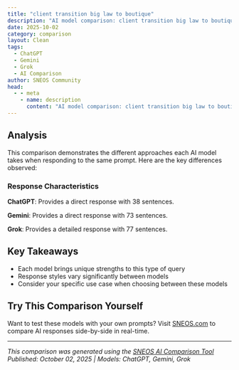 ```yaml
---
title: "client transition big law to boutique"
description: "AI model comparison: client transition big law to boutique..."
date: 2025-10-02
category: comparison
layout: Clean
tags:
  - ChatGPT
  - Gemini
  - Grok
  - AI Comparison
author: SNEOS Community
head:
  - - meta
    - name: description
      content: "AI model comparison: client transition big law to boutique..."
---
```


<ChatComparison
  title="client transition big law to boutique"
  prompt="client transition big law to boutique"
  :responses='{
    "ChatGPT": "Transitioning from a big law firm to a boutique law firm can be a significant career move that involves various considerations and steps. Here\u2019s a comprehensive guide to help you manage the transition smoothly:\n\n### 1. Understand Your Motivation\n- **Clarify Why:** Are you seeking better work-life balance, more substantive work, closer client relationships, or specialized practice areas? Understanding your \u201Cwhy\u201D will help you target the right boutique firms and communicate effectively during interviews.\n\n### 2. Research Boutique Firms\n- **Identify the Right Fit:** Boutique firms vary widely\u2014some focus on niche practices (e.g., IP, tax, family law), while others offer a broader range but with a smaller team.\n- **Culture and Values:** Smaller firms often have distinct cultures. Look for firms whose values and work style match yours.\n\n### 3. Assess Your Skills and Experience\n- **Highlight Transferable Skills:** Emphasize skills gained at the big firm such as handling complex transactions, managing large caseloads, teamwork, and client management.\n- **Specialization:** Boutiques often prefer depth in a particular area over breadth, so focus on your expertise.\n\n### 4. Networking and Building Connections\n- **Leverage Contacts:** Use your network to learn about openings and get introductions.\n- **Attend Industry Events:** Join bar associations, legal conferences, and seminars related to your practice area.\n- **LinkedIn:** Update your profile and connect with boutique firm attorneys and recruiters.\n\n### 5. Tailor Your Application Materials\n- **Resume:** Highlight relevant experience and successful projects that demonstrate your ability to thrive in a smaller, more autonomous setting.\n- **Cover Letter:** Explain your motivation for moving to a boutique firm and how your background fits their needs.\n\n### 6. Prepare for Interviews\n- **Understand Boutique Dynamics:** Be ready to discuss how you can add value with fewer resources, handle multiple responsibilities, and contribute to business development.\n- **Cultural Fit:** Smaller firms place high value on interpersonal skills and collaboration.\n\n### 7. Business Development\n- **Client Relationships:** Boutiques often require lawyers to participate more actively in developing new business. Think about how you can leverage existing relationships or build new ones.\n- **Pitch Yourself:** Be prepared to discuss how you can help grow their client base.\n\n### 8. Manage the Transition Logistically\n- **Conflicts of Interest:** Ensure there are no conflicts between your current big law clients and the boutique firm\u2019s clients.\n- **Exit Etiquette:** Leave your current firm professionally, respecting notice periods and maintaining good relations.\n\n### 9. Consider Compensation and Benefits\n- **Expect Differences:** Boutique firms may offer different compensation structures, possibly with more variability based on business development success.\n- **Benefits and Work-Life Balance:** Review these carefully to ensure alignment with your priorities.\n\n### 10. Plan for Long-Term Growth\n- **Career Path:** Ask about mentorship, professional development opportunities, and partnership track.\n- **Firm Stability:** Research the firm\u2019s financial stability and reputation.\n\n---\n\nIf you want, I can help tailor a resume or cover letter for this transition or even prepare answers to interview questions relevant to moving from big law to a boutique firm. Just let me know!",
    "Gemini": "Making the transition from Big Law to a boutique firm can be a significant career move. Here\u0027s a breakdown of key considerations for a client deciding whether to make that switch, covering potential benefits, risks, and factors to evaluate:\n\n**Why Might a Client Prefer a Boutique Firm?**\n\n*   **Specialized Expertise:** Boutiques often concentrate on specific legal areas (e.g., IP, antitrust, white-collar defense, employment law). If your client\u0027s legal needs fall squarely within a boutique\u0027s niche, they may benefit from the deeper subject matter expertise.\n*   **More Attentive, Personalized Service:** Boutique firms typically have fewer clients per attorney, enabling them to offer more personalized attention. Clients might feel like a bigger fish in a smaller pond, receiving more direct partner involvement.\n*   **Flexibility and Innovation:** Smaller firms can often be more agile and adaptable, potentially leading to more creative and cost-effective solutions. They may be more open to alternative fee arrangements or tailored strategies.\n*   **Better Value (Potentially):** While not always the case, boutiques might offer lower hourly rates compared to Big Law, especially if they have lower overhead.\n*   **Stronger Industry Focus:** Some boutiques are heavily focused on specific industries, providing them with a deep understanding of the client\u0027s business environment.\n\n**Why Might a Client Prefer Big Law?**\n\n*   **Breadth of Services:** Big Law firms offer a wide range of legal services under one roof. This can be convenient for clients with diverse and complex legal needs.\n*   **Resources and Infrastructure:** Big Law firms have extensive resources, including large legal teams, research databases, and sophisticated technology.\n*   **Global Reach:** Many Big Law firms have offices around the world, enabling them to handle international matters effectively.\n*   **Reputation and Prestige:** A Big Law firm\u0027s brand name can lend credibility and assurance to clients, particularly in high-stakes situations.\n*   **Ability to Handle Large, Complex Cases:** Big Law firms are often better equipped to handle large, complex cases with significant financial or reputational implications.\n\n**Factors to Evaluate When Choosing Between Big Law and Boutique:**\n\n1.  **Client\u0027s Specific Legal Needs:**\n    *   **Specificity:** Are the client\u0027s legal needs highly specialized or broad?\n    *   **Complexity:** Are the matters straightforward or complex?\n    *   **Frequency:** Are the legal needs ongoing and frequent, or infrequent and episodic?\n    *   **Scale:** Are the cases small, medium, or large/bet-the-company?\n2.  **Expertise and Experience:**\n    *   **Attorney Qualifications:** Research the attorneys\u0027 backgrounds, experience, and track record in the relevant area(s) of law.  Look beyond just the firm\u0027s marketing materials.\n    *   **Partner Involvement:**  Understand the level of partner involvement in the client\u0027s matters.\n    *   **Industry Knowledge:**  Assess the firm\u0027s understanding of the client\u0027s industry and business.\n3.  **Resources and Capabilities:**\n    *   **Staffing:** Does the firm have sufficient staffing to handle the client\u0027s matters effectively?\n    *   **Technology:** Does the firm utilize technology to improve efficiency and communication?\n    *   **Research Capabilities:** Does the firm have access to comprehensive legal research tools and databases?\n4.  **Client Service and Communication:**\n    *   **Responsiveness:**  How responsive is the firm to client inquiries?\n    *   **Communication Style:** Does the firm communicate clearly and effectively?\n    *   **Accessibility:** Are the attorneys easily accessible when needed?\n5.  **Cost and Value:**\n    *   **Hourly Rates:** Compare hourly rates and billing practices between Big Law and boutique firms.\n    *   **Alternative Fee Arrangements:** Explore the possibility of alternative fee arrangements (e.g., fixed fees, contingency fees, hybrid arrangements).\n    *   **Overall Value:**  Consider the overall value proposition, taking into account expertise, service, and cost.\n6.  **Firm Culture and Philosophy:**\n    *   **Client-Centricity:** Is the firm truly client-centric and dedicated to achieving the client\u0027s goals?\n    *   **Collaboration:** Does the firm foster a collaborative environment?\n    *   **Innovation:** Is the firm open to new ideas and approaches?\n7.  **Conflicts of Interest:**\n    *   **Thorough Conflict Check:** Ensure the firm conducts a thorough conflict check to avoid potential conflicts of interest.\n8.  **Reputation and References:**\n    *   **Online Reviews:** Read online reviews and testimonials.\n    *   **References:** Request and contact references from other clients.\n\n**Questions to Ask a Boutique Firm:**\n\n*   \u0022How does your expertise in [specific area of law] benefit clients like us?\u0022\n*   \u0022Can you describe your team\u0027s experience in handling cases similar to ours?\u0022\n*   \u0022What is your approach to client communication and collaboration?\u0022\n*   \u0022What alternative fee arrangements do you offer?\u0022\n*   \u0022How will you ensure that our matters receive the attention they deserve?\u0022\n*   \u0022Can you provide references from clients in our industry?\u0022\n*   \u0022What are your firm\u0027s values and guiding principles?\u0022\n*   \u0022How do you leverage technology to improve efficiency and client service?\u0022\n\n**Example Scenarios:**\n\n*   **Scenario 1 (Boutique is Better):** A startup company needs specialized legal advice on patent protection. A boutique IP firm with experienced patent attorneys and a deep understanding of the startup\u0027s technology would likely be a better fit than a Big Law firm.\n*   **Scenario 2 (Big Law is Better):** A large multinational corporation is facing a complex antitrust investigation involving multiple jurisdictions. A Big Law firm with a global presence and a deep bench of antitrust lawyers would be better equipped to handle the matter.\n*   **Scenario 3 (Depends on the Specific Boutique and Need):** A mid-sized company needs help with routine contract drafting and review.  A smaller, less expensive boutique *could* be a good choice if they can provide the needed services effectively.  However, if the contracts are highly complex and require significant expertise, a larger firm with specialists might be necessary, even at a higher cost.\n\n**Important Considerations for the Transition:**\n\n*   **Communication is Key:**  Clearly communicate your needs and expectations to the new firm.\n*   **Due Diligence:**  Thoroughly vet the boutique firm before making the switch.\n*   **Relationship Management:**  Maintain a strong relationship with the lead attorney at the boutique firm.\n*   **Trial Period:**  Consider starting with a small matter to test the waters before entrusting the firm with larger, more complex cases.\n\n**In summary:** The decision of whether to transition from a Big Law firm to a boutique depends entirely on the client\u0027s specific needs, priorities, and circumstances. A careful evaluation of the factors outlined above will help clients make an informed decision that best serves their interests.\n",
    "Grok": "Transitioning from a big law firm to a boutique firm can be a strategic and rewarding career move for many attorneys. Boutique firms often offer a more specialized focus, a closer-knit work environment, and sometimes better work-life balance. However, the transition requires careful planning and consideration. Below are key steps and considerations for a client (or attorney) looking to make this move, assuming the context refers to a lawyer transitioning their career or practice:\n\n---\n\n### 1. Assess Your Reasons for Transitioning\nBefore making the move, clarify why you want to transition from big law to a boutique firm. Common reasons include:\n- **Specialization**: Boutique firms often focus on niche areas of law, allowing deeper expertise in a specific field.\n- **Work-Life Balance**: Smaller firms may offer more flexibility and reduced billable hour requirements.\n- **Client Relationships**: You may have more direct client interaction and ownership over cases at a boutique.\n- **Culture**: Boutique firms often have a more collegial, less hierarchical culture compared to big law.\n- **Compensation Structure**: While base salaries might be lower, some boutiques offer performance-based bonuses or equity opportunities.\n\nUnderstanding your motivations will help you target the right boutique firm and ensure the transition aligns with your long-term career goals.\n\n---\n\n### 2. Evaluate Your Practice Area and Client Base\n- **Fit with Boutique\u2019s Focus**: Research boutique firms that align with your practice area or desired niche. For example, if you\u2019re a litigator in big law, look for boutiques specializing in litigation within specific industries (e.g., intellectual property, employment law).\n- **Portable Book of Business**: If you\u2019re a partner or have a book of business, assess whether your clients will follow you to a boutique. Boutiques often value attorneys who can bring clients, as they may lack the broad marketing resources of big law firms.\n- **Client Expectations**: Consider how your clients will perceive the move. Big law often signals prestige and resources, while boutiques may be seen as more personalized but less comprehensive. Prepare a compelling narrative to explain the benefits of the transition to clients (e.g., lower rates, more direct attention).\n\n---\n\n### 3. Research and Network with Boutique Firms\n- **Identify Target Firms**: Look for boutiques with strong reputations in your practice area. Resources like Chambers and Partners, Martindale-Hubbell, or local bar associations can help you identify firms.\n- **Attend Industry Events**: Networking at legal conferences, CLEs, or niche industry events can help you connect with boutique firm leaders.\n- **Leverage Connections**: Reach out to colleagues, mentors, or law school alumni who work at or have ties to boutique firms for insights and introductions.\n- **Evaluate Firm Culture**: Visit firms (if possible) or speak with current attorneys to understand their work environment, expectations, and growth opportunities.\n\n---\n\n### 4. Highlight Your Value Proposition\nWhen approaching boutique firms, emphasize what you bring to the table:\n- **Big Law Experience**: Highlight the rigorous training, high-profile cases, and sophisticated matters you\u2019ve handled at a big law firm.\n- **Client Base**: If you have portable clients, this can be a major selling point, as boutiques often rely on client relationships for growth.\n- **Specialized Skills**: If you\u2019ve developed expertise in a niche area during your time in big law, position yourself as someone who can deepen the boutique\u2019s practice in that area.\n\n---\n\n### 5. Address Compensation and Lifestyle Expectations\n- **Compensation Adjustments**: Be prepared for a potential decrease in base salary, especially if you\u2019re moving from a high-paying big law associate or partner role. However, inquire about bonus structures, profit-sharing, or partnership tracks, which may offset the difference over time.\n- **Billable Hours**: Many boutiques have lower billable hour requirements (e.g., 1,600\u20131,800 vs. 2,000\u002B in big law), which could improve your quality of life.\n- **Partnership Opportunities**: Boutiques may offer a faster track to partnership or equity roles, as they often have fewer layers of hierarchy.\n\n---\n\n### 6. Prepare for Differences in Resources and Support\n- **Smaller Teams**: Boutiques typically have fewer attorneys and support staff, meaning you may need to handle more administrative or business development tasks yourself.\n- **Fewer Resources**: Unlike big law, boutiques may not have extensive research tools, marketing departments, or large budgets for client entertainment. Be ready to adapt to a leaner operation.\n- **Technology**: Some boutiques may not have the same level of tech infrastructure as big law firms, so inquire about tools and systems during interviews.\n\n---\n\n### 7. Negotiate Your Role and Transition Plan\n- **Role Clarity**: Discuss whether you\u2019ll be joining as an associate, counsel, or partner, and clarify expectations around business development, mentorship, and case management.\n- **Client Transition**: If bringing clients, negotiate how conflicts of interest, billing rates, and client communications will be handled during the transition.\n- **Non-Compete Agreements**: Review your current big law contract for non-compete or non-solicitation clauses that could impact your ability to bring clients or join a boutique.\n\n---\n\n### 8. Communicate the Move to Clients and Colleagues\n- **Client Notification**: If you have a portable book of business, notify clients of your move in a professional manner, emphasizing the benefits (e.g., personalized service, cost savings). Follow ethical rules and firm policies on client communication.\n- **Professional Relationships**: Maintain positive relationships with your big law colleagues, as they can be referral sources or future collaborators.\n\n---\n\n### 9. Adapt to the Boutique Environment\n- **Hands-On Approach**: Be prepared to take on a wider range of responsibilities, from legal work to business development.\n- **Build Your Brand**: Without the big law \u201Cname,\u201D you\u2019ll need to invest more in personal marketing, networking, and thought leadership to attract clients.\n- **Cultural Shift**: Embrace the smaller, often more collaborative environment of a boutique, and be open to mentoring junior attorneys or contributing to firm-wide initiatives.\n\n---\n\n### 10. Consider Long-Term Goals\nThink about how this move fits into your broader career trajectory:\n- **Partnership Potential**: Does the boutique offer a clear path to partnership or ownership?\n- **Niche Expertise**: Will the boutique allow you to become a recognized leader in a specific area of law?\n- **Exit Options**: If the boutique doesn\u2019t work out, consider whether the experience will position you for other opportunities (e.g., in-house roles, government, or returning to big law).\n\n---\n\n### Additional Notes for Clients (If the Context Refers to a Client Moving Their Legal Representation)\nIf \u201Cclient transition\u201D refers to a client moving their legal matters from a big law firm to a boutique, consider the following:\n- **Cost Savings**: Boutiques often have lower overhead, which may translate to more competitive rates.\n- **Personalized Service**: Boutiques may offer more direct access to senior attorneys and a tailored approach.\n- **Expertise**: Ensure the boutique has the specific expertise and capacity to handle your legal needs.\n- **Transition Logistics**: Work with both firms to ensure a smooth transfer of files, ongoing matters, and billing arrangements.\n\n---\n\n### Final Thoughts\nTransitioning from big law to a boutique firm can be a fulfilling move if it aligns with your professional and personal goals. Thorough research, networking, and a clear understanding of the trade-offs (e.g., compensation vs. lifestyle) are critical to a successful transition. If you\u2019re an attorney, focus on finding a boutique that matches your practice area and values, and if you\u2019re a client, ensure the boutique can meet your legal and business needs effectively.\n\nLet me know if you\u2019d like specific advice on any part of this process, such as drafting a pitch to a boutique firm or navigating client communications during the move!"
  }'
  published-date="01:21"
/>

## Analysis

This comparison demonstrates the different approaches each AI model takes when responding to the same prompt. Here are the key differences observed:

### Response Characteristics

**ChatGPT**: Provides a direct response with 38 sentences. 

**Gemini**: Provides a direct response with 73 sentences. 

**Grok**: Provides a detailed response with 77 sentences. 

## Key Takeaways

- Each model brings unique strengths to this type of query
- Response styles vary significantly between models
- Consider your specific use case when choosing between these models

## Try This Comparison Yourself

Want to test these models with your own prompts? Visit [SNEOS.com](https://sneos.com) to compare AI responses side-by-side in real-time.

---

*This comparison was generated using the [SNEOS AI Comparison Tool](https://sneos.com)*
*Published: October 02, 2025 | Models: ChatGPT, Gemini, Grok*
